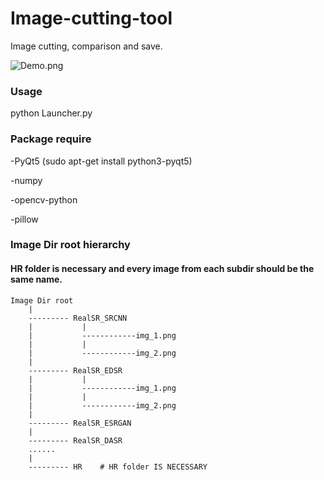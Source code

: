 # Image-cutting-tool
Image cutting, comparison and save.

![Demo.png](https://postimg.cc/fkYHpZSS)

### Usage


python Launcher.py


### Package require

-PyQt5  (sudo apt-get install python3-pyqt5)

-numpy 

-opencv-python

-pillow

### Image Dir root hierarchy

#### HR folder is necessary and every image from each subdir should be the same name.

````
Image Dir root
    |
    --------- RealSR_SRCNN
    |           |
    |           ------------img_1.png
    |           |
    |           ------------img_2.png
    |
    --------- RealSR_EDSR
    |           |
    |           ------------img_1.png
    |           |
    |           ------------img_2.png
    |
    --------- RealSR_ESRGAN
    |
    --------- RealSR_DASR
    ......
    |
    --------- HR    # HR folder IS NECESSARY
````